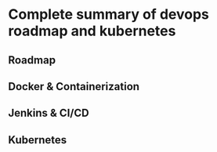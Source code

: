 # Complete summary of devops roadmap and kubernetes

## Roadmap

## Docker & Containerization

## Jenkins & CI/CD

## Kubernetes
